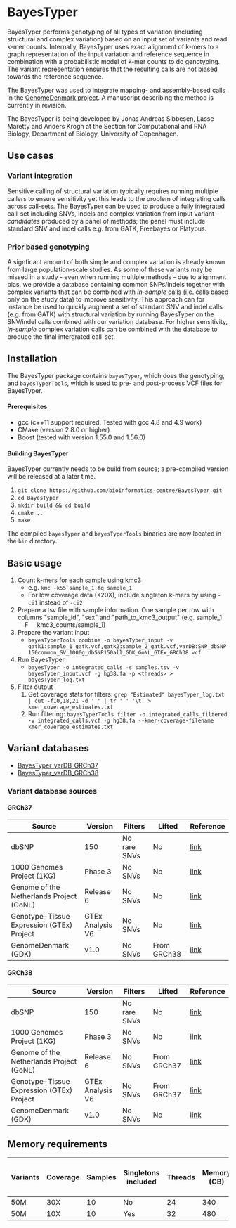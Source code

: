 # BayesTyper #
BayesTyper performs genotyping of all types of variation (including structural and complex variation) based on an input set of variants and read k-mer counts. Internally, BayesTyper uses exact alignment of k-mers to a graph representation of the input variation and reference sequence in combination with a probabilistic model of k-mer counts to do genotyping. The variant representation ensures that the resulting calls are not biased towards the reference sequence. 

The BayesTyper was used to integrate mapping- and assembly-based calls in the [GenomeDenmark project](http://www.nature.com/nature/journal/vaop/ncurrent/full/nature23264.html). A manuscript describing the method is currently in revision.

The BayesTyper is being developed by Jonas Andreas Sibbesen, Lasse Maretty and Anders Krogh at the Section for Computational and RNA Biology, Department of Biology, University of Copenhagen.

## Use cases ##

### Variant integration ###
Sensitive calling of structural variation typically requires running multiple callers to ensure sensitivity yet this leads to the problem of integrating calls across call-sets. The BayesTyper can be used to produce a fully integrated call-set including SNVs, indels and complex variation from input variant *candidates* produced by a panel of methods; the panel must include standard SNV and indel calls e.g. from GATK, Freebayes or Platypus.

### Prior based genotyping ###
A signficant amount of both simple and complex variation is already known from large population-scale studies. As some of these variants may be missed in a study - even when running multiple methods - due to alignment bias, we provide a database containing common SNPs/indels together with complex variants that can be combined with *in-sample* calls (i.e. calls based only on the study data) to improve sensitivity.
This approach can for instance be used to quickly augment a set of standard SNV and indel calls (e.g. from GATK) with structural variation by running BayesTyper on the SNV/indel calls combined with our variation database. For higher sensitivity, *in-sample* complex variation calls can be combined with the database to produce the final intergrated call-set.

## Installation ##
The BayesTyper package contains `bayesTyper`, which does the genotyping, and `bayesTyperTools`, which is used to pre- and post-process VCF files for BayesTyper.

#### Prerequisites ####
* gcc (c++11 support required. Tested with gcc 4.8 and 4.9 work)
* CMake (version 2.8.0 or higher)
* Boost (tested with version 1.55.0 and 1.56.0)

#### Building BayesTyper ####
BayesTyper currently needs to be build from source; a pre-compiled version will be released at a later time. 
1. `git clone https://github.com/bioinformatics-centre/BayesTyper.git`
2. `cd BayesTyper`
2. `mkdir build && cd build`
5. `cmake ..`
6. `make`

The compiled `bayesTyper` and `bayesTyperTools` binaries are now located in the `bin` directory.

## Basic usage ##
1. Count k-mers for each sample using [kmc3](http://sun.aei.polsl.pl/REFRESH/index.php?page=projects&project=kmc&subpage=download)
   * e.g. `kmc -k55 sample_1.fq sample_1`
   * For low coverage data (<20X), include singleton k-mers by using `-ci1` instead of `-ci2` 
2. Prepare a tsv file with sample information. One sample per row with columns "sample_id", "sex" and "path_to_kmc3_output" (e.g. sample_1 &nbsp;&nbsp;&nbsp; F &nbsp;&nbsp;&nbsp; kmc3_counts/sample_1)
3. Prepare the variant input
   * `bayesTyperTools combine -o bayesTyper_input -v gatk1:sample_1_gatk.vcf,gatk2:sample_2_gatk.vcf,varDB:SNP_dbSNP150common_SV_1000g_dbSNP150all_GDK_GoNL_GTEx_GRCh38.vcf`
4. Run BayesTyper
   * `bayesTyper -o integrated_calls -s samples.tsv -v bayesTyper_input.vcf -g hg38.fa -p <threads> > bayesTyper_log.txt`
5. Filter output
   1. Get coverage stats for filters: `grep "Estimated" bayesTyper_log.txt | cut -f10,18,21 -d ' ' | tr ' ' '\t' > kmer_coverage_estimates.txt`
   2. Run filtering: `bayesTyperTools filter -o integrated_calls_filtered -v integrated_calls.vcf -g hg38.fa --kmer-coverage-filename kmer_coverage_estimates.txt`

## Variant databases ##
* [BayesTyper_varDB_GRCh37](http://people.binf.ku.dk/~lassemaretty/bayesTyper/SNP_dbSNP150common_SV_1000g_dbSNP150all_GDK_GoNL_GTEx_GRCh37.vcf)
* [BayesTyper_varDB_GRCh38](http://people.binf.ku.dk/~lassemaretty/bayesTyper/SNP_dbSNP150common_SV_1000g_dbSNP150all_GDK_GoNL_GTEx_GRCh38.vcf)

### Variant database sources ###
#### GRCh37 ####
|Source|Version|Filters|Lifted|Reference|
|------|-------|-------|------|---------|
|dbSNP|150|No rare SNVs|No|[link](https://www.ncbi.nlm.nih.gov/pmc/articles/PMC29783/)|
|1000 Genomes Project (1KG)|Phase 3|No SNVs|No|[link](https://www.nature.com/nature/journal/v526/n7571/full/nature15394.html)||
|Genome of the Netherlands Project (GoNL)|Release 6|No SNVs|No|[link](https://www.nature.com/articles/ncomms12989)|
|Genotype-Tissue Expression (GTEx) Project|GTEx Analysis V6|No SNVs|No|[link](http://www.nature.com/ng/journal/v49/n5/full/ng.3834.html)|
|GenomeDenmark (GDK)|v1.0|No SNVs|From GRCh38|[link](http://www.nature.com/nature/journal/vaop/ncurrent/full/nature23264.html)|

#### GRCh38 ####
|Source|Version|Filters|Lifted|Reference|
|------|-------|-------|------|---------|
|dbSNP|150|No rare SNVs|No|[link](https://www.ncbi.nlm.nih.gov/pmc/articles/PMC29783/)|
|1000 Genomes Project (1KG)|Phase 3|No SNVs|No|[link](https://www.nature.com/nature/journal/v526/n7571/full/nature15394.html)||
|Genome of the Netherlands Project (GoNL)|Release 6|No SNVs|From GRCh37|[link](https://www.nature.com/articles/ncomms12989)|
|Genotype-Tissue Expression (GTEx) Project|GTEx Analysis V6|No SNVs|From GRCh37|[link](http://www.nature.com/ng/journal/v49/n5/full/ng.3834.html)|
|GenomeDenmark (GDK)|v1.0|No SNVs|No|[link](http://www.nature.com/nature/journal/vaop/ncurrent/full/nature23264.html)|
   
## Memory requirements ## 
|Variants|Coverage|Samples|Singletons included|Threads|Memory (GB)|Time (wall-time hours)|
|--------|--------|-------|-------------------|-------|-----------|----------------------|
|50M|30X|10|No|24|340|67|
|50M|10X|10|Yes|32|480|58|
